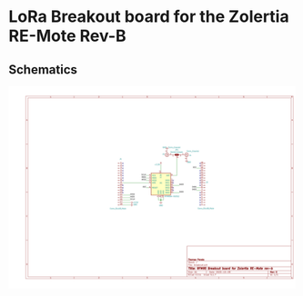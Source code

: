 # LoRa Breakout board for the Zolertia RE-Mote Rev-B

## Schematics

![schematics](images/schematics.png)
